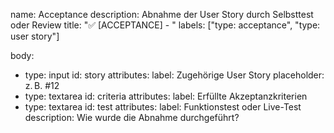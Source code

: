 name: Acceptance
description: Abnahme der User Story durch Selbsttest oder Review
title: "✅ [ACCEPTANCE] - "
labels: ["type: acceptance", "type: user story"]

body:
- type: input
  id: story
  attributes:
  label: Zugehörige User Story
  placeholder: z. B. #12
- type: textarea
  id: criteria
  attributes:
  label: Erfüllte Akzeptanzkriterien
- type: textarea
  id: test
  attributes:
  label: Funktionstest oder Live-Test
  description: Wie wurde die Abnahme durchgeführt?
